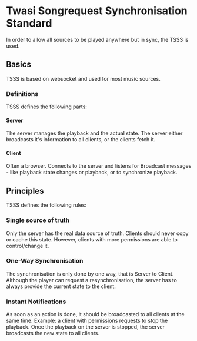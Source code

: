 # Twasi Songrequest Synchronisation Standard
In order to allow all sources to be played anywhere but in
sync, the TSSS is used.

## Basics
TSSS is based on websocket and used for most music sources.

### Definitions
TSSS defines the following parts:

#### Server
The server manages the playback and the actual state. The 
server either broadcasts it's information to all clients,
or the clients fetch it.

#### Client
Often a browser. Connects to the server and listens for
Broadcast messages - like playback state changes or playback,
or to synchronize playback.

## Principles
TSSS defines the following rules:

### Single source of truth
Only the server has the real data source of truth. Clients
should never copy or cache this state. However, clients
with more permissions are able to control/change it.

### One-Way Synchronisation
The synchronisation is only done by one way, that is
Server to Client. Although the player can request a
resynchronisation, the server has to always provide the
current state to the client.

### Instant Notifications
As soon as an action is done, it should be broadcasted to
all clients at the same time. Example: a client with
permissions requests to stop the playback. Once the playback
on the server is stopped, the server broadcasts the new
state to all clients.